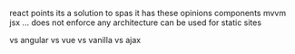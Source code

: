 react points
    its a solution to spas
    it has these opinions
        components
        mvvm
        jsx
        ...
    does not enforce any architecture
    can be used for static sites 

vs angular
vs vue
vs vanilla
vs ajax
